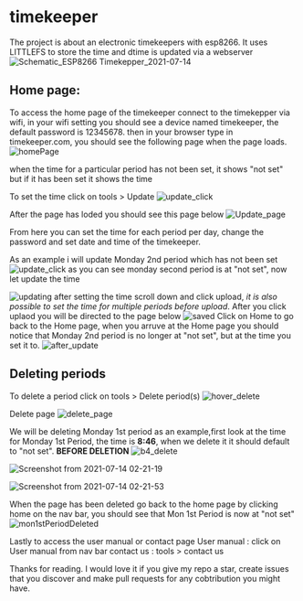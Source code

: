 # timekeeper
The project is about an electronic timekeepers with esp8266. It uses LITTLEFS to store the time and dtime is updated via a webserver 
![Schematic_ESP8266 Timekepper_2021-07-14](https://user-images.githubusercontent.com/70412012/125542620-726b1e41-1a8f-484e-b37a-38a55d39993e.png)

## Home page:
To access the home page of the timekeeper connect to the timekepper via wifi, in your wifi setting you should see a device named timekeeper, the default password is 12345678. then in your browser type in timekeeper.com, you should see the following page when the page loads.
![homePage](https://user-images.githubusercontent.com/70412012/125546310-3106fe1e-254c-42a9-8e95-dd80b7cd90b2.png)

when the time for a particular period has not been set, it shows "not set" but if it has been set it shows the time

To set the time click on tools > Update
![update_click](https://user-images.githubusercontent.com/70412012/125546674-1389bcca-ff41-4709-a094-7e66e3c65a97.png)

After the page has loded you should see this page below
![Update_page](https://user-images.githubusercontent.com/70412012/125546738-f829ac11-93ce-4ea6-9864-639788e3a2e5.png)

From here you can set the time for each period per day, change the password and set date and time of the timekeeper. 

As an example i will update Monday 2nd period which has not been set
![update_click](https://user-images.githubusercontent.com/70412012/125546674-1389bcca-ff41-4709-a094-7e66e3c65a97.png)
as you can see monday second period is at "not set", now let update the time

![updating](https://user-images.githubusercontent.com/70412012/125547169-504c6aeb-af78-483e-bdf8-5df0e5c840f7.png)
after setting the time scroll down and click upload, *it is also possible to set the time for multiple periods before upload*.
After you click uplaod you will be directed to the page below
![saved](https://user-images.githubusercontent.com/70412012/125547641-e047ee3f-40dd-4ad8-b5c6-9a4bf26d372c.png)
Click on Home to go back to the Home page, when you arruve at the Home page you should notice that Monday 2nd period is no longer at "not set", but at the time you set it to.
![after_update](https://user-images.githubusercontent.com/70412012/125547784-99c9cb66-8599-4de6-a9c1-5d5811f645c8.png)

## Deleting periods
To delete a period click on tools > Delete period(s)
![hover_delete](https://user-images.githubusercontent.com/70412012/125548113-f11a1427-f27f-4fce-b80a-6bdcffd2d8cc.png)

Delete page
![delete_page](https://user-images.githubusercontent.com/70412012/125548496-1694e6ac-5054-428a-b241-e0eed9d75d37.png)

We will be deleting Monday 1st period as an example,first look at the time for Monday 1st Period, the time is **8:46**, when we delete it it should default to "not set".
**BEFORE DELETION**
![b4_delete](https://user-images.githubusercontent.com/70412012/125548543-841357aa-ecb2-4fd7-8825-42e8cf8f03d7.png)


![Screenshot from 2021-07-14 02-21-19](https://user-images.githubusercontent.com/70412012/125548638-55aed23d-0c8f-4caa-81f1-f13329bb1ce9.png)

 
![Screenshot from 2021-07-14 02-21-53](https://user-images.githubusercontent.com/70412012/125548674-77ebb42d-94c0-435e-927c-5a9a1974a482.png)

When the page has been deleted go back to the home page by clicking home on the nav bar, you should see that Mon 1st Period is now at "not set"
![mon1stPeriodDeleted](https://user-images.githubusercontent.com/70412012/125549323-c92eab15-2510-4a6a-842a-719abb235310.png)

Lastly to access the user manual or contact page
User manual : click on User manual from nav bar
contact us : tools > contact us

Thanks for reading. I would love it if you give my repo a star, create issues that you discover and make pull requests for any cobtribution you might have.









